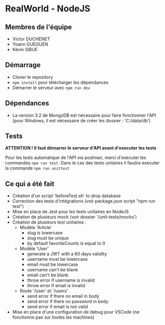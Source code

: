# RealWorld - NodeJS

## Membres de l'équipe

- Victor DUCHENET
- Yoann GUEGUEN
- Kévin SIBUE

## Démarrage

* Cloner le repository
* `npm install` pour télécharger les dépendances
* Démarrer le serveur avec `npm run dev`

## Dépendances

- La version 3.2 de MongoDB est nécessaire pour faire fonctionner l'API (pour Windows, il est nécessaire de créer les dossier : 'C:/data/db')

## Tests

**ATTENTION ! Il faut démarrer le serveur d'API avant d'executer les tests**

Pour les tests automatique de l'API via postman, merci d'executer les commandes `npm run test`. Dans le cas des tests unitaires il faudra executer la commande `npm run unittest`

## Ce qui a été fait

- Création d'un script 'beforeTest.sh' to drop database
- Correction des tests d'intégrations (voir package.json script "npm run test")
- Mise en place de Jest pour les tests unitaires en NodeJS
- Création de plusieurs mock (voir dossier '/unit-tests/mocks')
- Création de plusieurs test unitaires :
    - Modèle 'Article'
      - slug is lowercase
      - slug must be unique
      - by default favoriteCounts is equal to 0
    - Modèle 'User'
      - generate a JWT with a 60 days validity
      - username must be lowercase
      - email must be lowercase
      - username can't be blank
      - email can't be blank
      - throw error if username is invalid
      - throw error if email is invalid
    - Route '/user' et '/users'
      - send error if there no email in body
      - send error if there no password in body
      - send error if email is not valid
- Mise en place d'une configuration de debug pour VSCode (ne fonctionne pas sur toutes les machines)